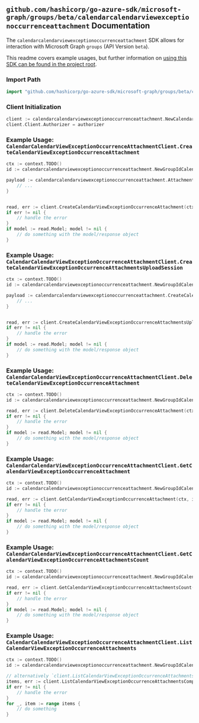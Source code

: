 
## `github.com/hashicorp/go-azure-sdk/microsoft-graph/groups/beta/calendarcalendarviewexceptionoccurrenceattachment` Documentation

The `calendarcalendarviewexceptionoccurrenceattachment` SDK allows for interaction with Microsoft Graph `groups` (API Version `beta`).

This readme covers example usages, but further information on [using this SDK can be found in the project root](https://github.com/hashicorp/go-azure-sdk/tree/main/docs).

### Import Path

```go
import "github.com/hashicorp/go-azure-sdk/microsoft-graph/groups/beta/calendarcalendarviewexceptionoccurrenceattachment"
```


### Client Initialization

```go
client := calendarcalendarviewexceptionoccurrenceattachment.NewCalendarCalendarViewExceptionOccurrenceAttachmentClientWithBaseURI("https://graph.microsoft.com")
client.Client.Authorizer = authorizer
```


### Example Usage: `CalendarCalendarViewExceptionOccurrenceAttachmentClient.CreateCalendarViewExceptionOccurrenceAttachment`

```go
ctx := context.TODO()
id := calendarcalendarviewexceptionoccurrenceattachment.NewGroupIdCalendarCalendarViewIdExceptionOccurrenceID("groupId", "eventId", "eventId1")

payload := calendarcalendarviewexceptionoccurrenceattachment.Attachment{
	// ...
}


read, err := client.CreateCalendarViewExceptionOccurrenceAttachment(ctx, id, payload, calendarcalendarviewexceptionoccurrenceattachment.DefaultCreateCalendarViewExceptionOccurrenceAttachmentOperationOptions())
if err != nil {
	// handle the error
}
if model := read.Model; model != nil {
	// do something with the model/response object
}
```


### Example Usage: `CalendarCalendarViewExceptionOccurrenceAttachmentClient.CreateCalendarViewExceptionOccurrenceAttachmentsUploadSession`

```go
ctx := context.TODO()
id := calendarcalendarviewexceptionoccurrenceattachment.NewGroupIdCalendarCalendarViewIdExceptionOccurrenceID("groupId", "eventId", "eventId1")

payload := calendarcalendarviewexceptionoccurrenceattachment.CreateCalendarViewExceptionOccurrenceAttachmentsUploadSessionRequest{
	// ...
}


read, err := client.CreateCalendarViewExceptionOccurrenceAttachmentsUploadSession(ctx, id, payload, calendarcalendarviewexceptionoccurrenceattachment.DefaultCreateCalendarViewExceptionOccurrenceAttachmentsUploadSessionOperationOptions())
if err != nil {
	// handle the error
}
if model := read.Model; model != nil {
	// do something with the model/response object
}
```


### Example Usage: `CalendarCalendarViewExceptionOccurrenceAttachmentClient.DeleteCalendarViewExceptionOccurrenceAttachment`

```go
ctx := context.TODO()
id := calendarcalendarviewexceptionoccurrenceattachment.NewGroupIdCalendarCalendarViewIdExceptionOccurrenceIdAttachmentID("groupId", "eventId", "eventId1", "attachmentId")

read, err := client.DeleteCalendarViewExceptionOccurrenceAttachment(ctx, id, calendarcalendarviewexceptionoccurrenceattachment.DefaultDeleteCalendarViewExceptionOccurrenceAttachmentOperationOptions())
if err != nil {
	// handle the error
}
if model := read.Model; model != nil {
	// do something with the model/response object
}
```


### Example Usage: `CalendarCalendarViewExceptionOccurrenceAttachmentClient.GetCalendarViewExceptionOccurrenceAttachment`

```go
ctx := context.TODO()
id := calendarcalendarviewexceptionoccurrenceattachment.NewGroupIdCalendarCalendarViewIdExceptionOccurrenceIdAttachmentID("groupId", "eventId", "eventId1", "attachmentId")

read, err := client.GetCalendarViewExceptionOccurrenceAttachment(ctx, id, calendarcalendarviewexceptionoccurrenceattachment.DefaultGetCalendarViewExceptionOccurrenceAttachmentOperationOptions())
if err != nil {
	// handle the error
}
if model := read.Model; model != nil {
	// do something with the model/response object
}
```


### Example Usage: `CalendarCalendarViewExceptionOccurrenceAttachmentClient.GetCalendarViewExceptionOccurrenceAttachmentsCount`

```go
ctx := context.TODO()
id := calendarcalendarviewexceptionoccurrenceattachment.NewGroupIdCalendarCalendarViewIdExceptionOccurrenceID("groupId", "eventId", "eventId1")

read, err := client.GetCalendarViewExceptionOccurrenceAttachmentsCount(ctx, id, calendarcalendarviewexceptionoccurrenceattachment.DefaultGetCalendarViewExceptionOccurrenceAttachmentsCountOperationOptions())
if err != nil {
	// handle the error
}
if model := read.Model; model != nil {
	// do something with the model/response object
}
```


### Example Usage: `CalendarCalendarViewExceptionOccurrenceAttachmentClient.ListCalendarViewExceptionOccurrenceAttachments`

```go
ctx := context.TODO()
id := calendarcalendarviewexceptionoccurrenceattachment.NewGroupIdCalendarCalendarViewIdExceptionOccurrenceID("groupId", "eventId", "eventId1")

// alternatively `client.ListCalendarViewExceptionOccurrenceAttachments(ctx, id, calendarcalendarviewexceptionoccurrenceattachment.DefaultListCalendarViewExceptionOccurrenceAttachmentsOperationOptions())` can be used to do batched pagination
items, err := client.ListCalendarViewExceptionOccurrenceAttachmentsComplete(ctx, id, calendarcalendarviewexceptionoccurrenceattachment.DefaultListCalendarViewExceptionOccurrenceAttachmentsOperationOptions())
if err != nil {
	// handle the error
}
for _, item := range items {
	// do something
}
```
